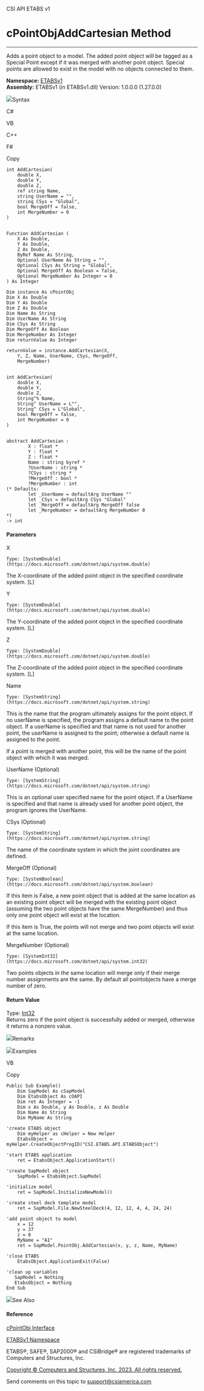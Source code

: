 ﻿

CSI API ETABS v1

# cPointObjAddCartesian Method  
  
---  
  
Adds a point object to a model. The added point object will be tagged as a
Special Point except if it was merged with another point object. Special
points are allowed to exist in the model with no objects connected to them.

**Namespace:** [ETABSv1](2780f1b8-2033-5289-2298-1cdb2a7508d9.htm)  
**Assembly:** ETABSv1 (in ETABSv1.dll) Version: 1.0.0.0 (1.27.0.0)

![](../icons/SectionExpanded.png)Syntax

C#

VB

C++

F#

Copy

    
    
    int AddCartesian(
    	double X,
    	double Y,
    	double Z,
    	ref string Name,
    	string UserName = "",
    	string CSys = "Global",
    	bool MergeOff = false,
    	int MergeNumber = 0
    )
    
    
    Function AddCartesian ( 
    	X As Double,
    	Y As Double,
    	Z As Double,
    	ByRef Name As String,
    	Optional UserName As String = "",
    	Optional CSys As String = "Global",
    	Optional MergeOff As Boolean = false,
    	Optional MergeNumber As Integer = 0
    ) As Integer
    
    Dim instance As cPointObj
    Dim X As Double
    Dim Y As Double
    Dim Z As Double
    Dim Name As String
    Dim UserName As String
    Dim CSys As String
    Dim MergeOff As Boolean
    Dim MergeNumber As Integer
    Dim returnValue As Integer
    
    returnValue = instance.AddCartesian(X, 
    	Y, Z, Name, UserName, CSys, MergeOff, 
    	MergeNumber)
    
    
    int AddCartesian(
    	double X, 
    	double Y, 
    	double Z, 
    	String^% Name, 
    	String^ UserName = L"", 
    	String^ CSys = L"Global", 
    	bool MergeOff = false, 
    	int MergeNumber = 0
    )
    
    
    abstract AddCartesian : 
            X : float * 
            Y : float * 
            Z : float * 
            Name : string byref * 
            ?UserName : string * 
            ?CSys : string * 
            ?MergeOff : bool * 
            ?MergeNumber : int 
    (* Defaults:
            let _UserName = defaultArg UserName ""
            let _CSys = defaultArg CSys "Global"
            let _MergeOff = defaultArg MergeOff false
            let _MergeNumber = defaultArg MergeNumber 0
    *)
    -> int 
    

#### Parameters

X

    Type: [SystemDouble](https://docs.microsoft.com/dotnet/api/system.double)  
The X-coordinate of the added point object in the specified coordinate system.
[L]

Y

    Type: [SystemDouble](https://docs.microsoft.com/dotnet/api/system.double)  
The Y-coordinate of the added point object in the specified coordinate system.
[L]

Z

    Type: [SystemDouble](https://docs.microsoft.com/dotnet/api/system.double)  
The Z-coordinate of the added point object in the specified coordinate system.
[L]

Name

    Type: [SystemString](https://docs.microsoft.com/dotnet/api/system.string)  
This is the name that the program ultimately assigns for the point object. If
no userName is specified, the program assigns a default name to the point
object. If a userName is specified and that name is not used for another
point, the userName is assigned to the point; otherwise a default name is
assigned to the point.

If a point is merged with another point, this will be the name of the point
object with which it was merged.

UserName (Optional)

    Type: [SystemString](https://docs.microsoft.com/dotnet/api/system.string)  
This is an optional user specified name for the point object. If a UserName is
specified and that name is already used for another point object, the program
ignores the UserName.

CSys (Optional)

    Type: [SystemString](https://docs.microsoft.com/dotnet/api/system.string)  
The name of the coordinate system in which the joint coordinates are defined.

MergeOff (Optional)

    Type: [SystemBoolean](https://docs.microsoft.com/dotnet/api/system.boolean)  
If this item is False, a new point object that is added at the same location
as an existing point object will be merged with the existing point object
(assuming the two point objects have the same MergeNumber) and thus only one
point object will exist at the location.

If this item is True, the points will not merge and two point objects will
exist at the same location.

MergeNumber (Optional)

    Type: [SystemInt32](https://docs.microsoft.com/dotnet/api/system.int32)  
Two points objects in the same location will merge only if their merge number
assignments are the same. By default all pointobjects have a merge number of
zero.

#### Return Value

Type: [Int32](https://docs.microsoft.com/dotnet/api/system.int32)  
Returns zero if the point object is successfully added or merged, otherwise it
returns a nonzero value.

![](../icons/SectionExpanded.png)Remarks

![](../icons/SectionExpanded.png)Examples

VB

Copy

    
    
    Public Sub Example()
        Dim SapModel As cSapModel
        Dim EtabsObject As cOAPI
        Dim ret As Integer = -1
        Dim x As Double, y As Double, z As Double
        Dim Name As String
        Dim MyName As String
    
    'create ETABS object
        Dim myHelper as cHelper = New Helper
        EtabsObject = myHelper.CreateObjectProgID("CSI.ETABS.API.ETABSObject")
    
    'start ETABS application
        ret = EtabsObject.ApplicationStart()
    
    'create SapModel object
        SapModel = EtabsObject.SapModel
    
    'initialize model
        ret = SapModel.InitializeNewModel()
    
    'create steel deck template model
        ret = SapModel.File.NewSteelDeck(4, 12, 12, 4, 4, 24, 24)
    
    'add point object to model
        x = 12
        y = 37
        z = 0
        MyName = "A1"
        ret = SapModel.PointObj.AddCartesian(x, y, z, Name, MyName)
    
    'close ETABS
        EtabsObject.ApplicationExit(False)
    
    'clean up variables
       SapModel = Nothing
       EtabsObject = Nothing    
    End Sub

![](../icons/SectionExpanded.png)See Also

#### Reference

[cPointObj Interface](07661691-ffa8-f77b-7580-1973c7be1978.htm)

[ETABSv1 Namespace](2780f1b8-2033-5289-2298-1cdb2a7508d9.htm)

ETABS®, SAFE®, SAP2000® and CSiBridge® are registered trademarks of Computers
and Structures, Inc.  

[Copyright © Computers and Structures, Inc. 2023. All rights
reserved.](http://www.csiamerica.com)

Send comments on this topic to
[support@csiamerica.com](mailto:support%40csiamerica.com?Subject=CSI%20API%20ETABS%20v1)

